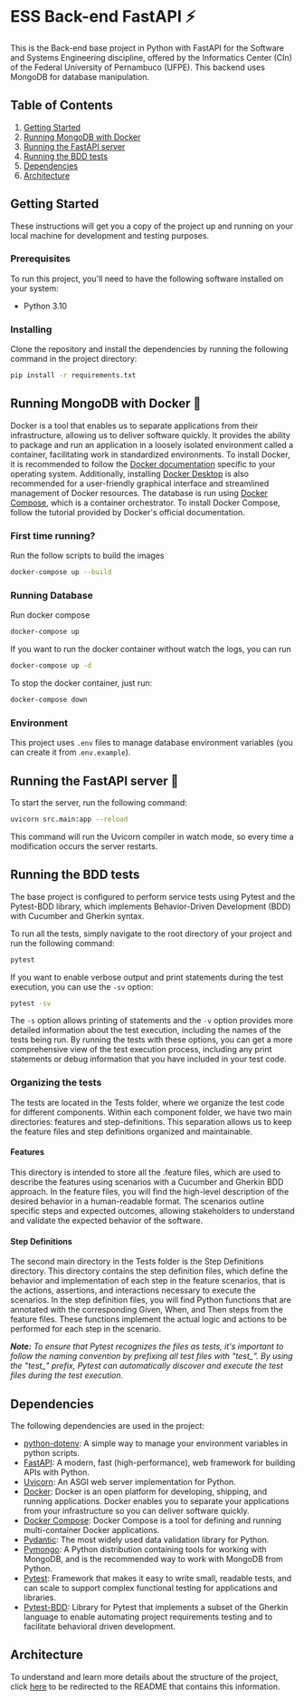 # ESS Back-end FastAPI ⚡️

This is the Back-end base project in Python with FastAPI for the Software and Systems Engineering discipline, offered by the Informatics Center (CIn) of the Federal University of Pernambuco (UFPE). This backend uses MongoDB for database manipulation.

## Table of Contents

1. [Getting Started](#getting-started)
2. [Running MongoDB with Docker](#running-mongodb-with-docker-🐳)
3. [Running the FastAPI server](#running-the-fastapi-server-🦄)
4. [Running the BDD tests](#running-the-bdd-tests)
5. [Dependencies](#dependencies)
6. [Architecture](#architecture)

## Getting Started

These instructions will get you a copy of the project up and running on your local machine for development and testing purposes.

### Prerequisites

To run this project, you'll need to have the following software installed on your system:

- Python 3.10

### Installing

Clone the repository and install the dependencies by running the following command in the project directory:

```sh
pip install -r requirements.txt
```

## Running MongoDB with Docker 🐳

Docker is a tool that enables us to separate applications from their infrastructure, allowing us to deliver software quickly. It provides the ability to package and run an application in a loosely isolated environment called a container, facilitating work in standardized environments. To install Docker, it is recommended to follow the [Docker documentation](https://docs.docker.com/engine/install/) specific to your operating system. Additionally, installing [Docker Desktop](https://www.docker.com/products/docker-desktop/) is also recommended for a user-friendly graphical interface and streamlined management of Docker resources. The database is run using [Docker Compose](https://docs.docker.com/compose/install/), which is a container orchestrator. To install Docker Compose, follow the tutorial provided by Docker's official documentation.

### First time running?

Run the follow scripts to build the images

```sh
docker-compose up --build
```

### Running Database

Run docker compose

```sh
docker-compose up
```

If you want to run the docker container without watch the logs, you can run 

```sh
docker-compose up -d
```

To stop the docker container, just run:

```sh
docker-compose down
```

### Environment

This project uses `.env` files to manage database environment variables (you can create it from .`env.example`).

## Running the FastAPI server 🦄

To start the server, run the following command:

```sh
uvicorn src.main:app --reload
```

This command will run the Uvicorn compiler in watch mode, so every time a modification occurs the server restarts.

## Running the BDD tests

The base project is configured to perform service tests using Pytest and the Pytest-BDD library, which implements Behavior-Driven Development (BDD) with Cucumber and Gherkin syntax.

To run all the tests, simply navigate to the root directory of your project and run the following command:

```sh
pytest 
```

If you want to enable verbose output and print statements during the test execution, you can use the ```-sv``` option:
```sh
pytest -sv
```

The ```-s``` option allows printing of statements and the ```-v``` option provides more detailed information about the test execution, including the names of the tests being run. By running the tests with these options, you can get a more comprehensive view of the test execution process, including any print statements or debug information that you have included in your test code.

### Organizing the tests

The tests are located in the Tests folder, where we organize the test code for different components. Within each component folder, we have two main directories: features and step-definitions. This separation allows us to keep the feature files and step definitions organized and maintainable.

#### Features

This directory is intended to store all the .feature files, which are used to describe the features using scenarios with a Cucumber and Gherkin BDD approach. In the feature files, you will find the high-level description of the desired behavior in a human-readable format. The scenarios outline specific steps and expected outcomes, allowing stakeholders to understand and validate the expected behavior of the software.

#### Step Definitions

The second main directory in the Tests folder is the Step Definitions directory. This directory contains the step definition files, which define the behavior and implementation of each step in the feature scenarios, that is the actions, assertions, and interactions necessary to execute the scenarios. In the step definition files, you will find Python functions that are annotated with the corresponding Given, When, and Then steps from the feature files. These functions implement the actual logic and actions to be performed for each step in the scenario.

***Note:*** *To ensure that Pytest recognizes the files as tests, it's important to follow the naming convention by prefixing all test files with "test_". By using the "test_" prefix, Pytest can automatically discover and execute the test files during the test execution.*


## Dependencies

The following dependencies are used in the project:

- [python-dotenv](https://pypi.org/project/python-dotenv/): A simple way to manage your environment variables in python scripts.
- [FastAPI](https://fastapi.tiangolo.com/): A modern, fast (high-performance), web framework for building APIs with Python.
- [Uvicorn](https://www.uvicorn.org/): An ASGI web server implementation for Python.
- [Docker](https://docs.docker.com/get-started/overview/): Docker is an open platform for developing, shipping, and running applications. Docker enables you to separate your applications from your infrastructure so you can deliver software quickly.
- [Docker Compose](https://docs.docker.com/compose/): Docker Compose is a tool for defining and running multi-container Docker applications.
- [Pydantic](https://docs.pydantic.dev/latest/): The most widely used data validation library for Python.
- [Pymongo](https://pymongo.readthedocs.io/en/stable/tutorial.html): A Python distribution containing tools for working with MongoDB, and is the recommended way to work with MongoDB from Python.
- [Pytest](https://docs.pytest.org/en/7.4.x/): Framework that makes it easy to write small, readable tests, and can scale to support complex functional testing for applications and libraries.
- [Pytest-BDD](https://pypi.org/project/pytest-bdd/): Library for Pytest that implements a subset of the Gherkin language to enable automating project requirements testing and to facilitate behavioral driven development.
## Architecture

To understand and learn more details about the structure of the project, click [here](./docs/architecture-pattern.md) to be redirected to the README that contains this information.


